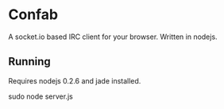 # Confab
A socket.io based IRC client for your browser. Written in nodejs.

## Running

Requires nodejs 0.2.6 and jade installed.

sudo node server.js


